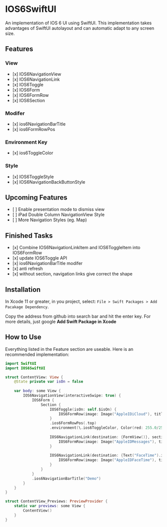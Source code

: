 # IOS6SwiftUI

An implementation of IOS 6 UI using SwiftUI. This implementation takes advantages of SwiftUI autolayout and can automatic adapt to any screen size.

## Features
### View
- \[x]  IOS6NavigationView
- \[x]  IOS6NavigationLink
- \[x]  IOS6Toggle
- \[x]  IOS6Form
- \[x]  IOS6FormRow
- \[x]  IOS6Section

### Modifer
- \[x]  ios6NavigationBarTitle
- \[x]  ios6FormRowPos

### Environment Key
- \[x]  ios6ToggleColor

### Style
- \[x]  IOS6ToggleStyle
- \[x]  IOS6NavigationBackButtonStyle

## Upcoming Features
- \[ ] Enable presentation mode to dismiss view
- \[ ] iPad Double Column NavigationView Style
- \[ ] More Navigation Styles (eg. Map)

## Finished Tasks
- \[x] Combine IOS6NavigationLinkItem and IOS6ToggleItem into IOS6FormRow
- \[x] update IOS6Toggle API
- \[x] ios6NavigationBarTitle modifer
- \[x] anti refresh
- \[x] without section, navigation links give correct the shape

## Installation

In Xcode 11 or greater, in you project, select: `File > Swift Packages > Add Pacakage Dependency`.

Copy the address from github into search bar and hit the enter key. For more details, just google **Add Swift Package in Xcode**

##  How to Use

Everything listed in the Feature section are useable. Here is an recommended implementation:  

```Swift
import SwiftUI
import IOS6SwiftUI

struct ContentView: View {
    @State private var isOn = false
    
    var body: some View {
        IOS6NavigationView(interactiveSwipe: true) {
            IOS6Form {
                Section {
                    IOS6Toggle(isOn: self.$isOn) {
                        IOS6FormRow(image: Image("AppleIDiCloud"), title: "iCloud")
                    }
                    .ios6FormRowPos(.top)
                    .environment(\.ios6ToggleColor, Color(red: 255.0/255.0, green: 127.0/255.0, blue: 2.0/255.0))
                    
                    IOS6NavigationLink(destination: {FormView()}, sectionPostion: .medium) {
                        IOS6FormRow(image: Image("AppleIDMessages"), title: "Messages")
                    }
                    
                    IOS6NavigationLink(destination: {Text("FaceTime").ios6NavigationBarTitle("FaceTime")}, sectionPostion: .bottom) {
                        IOS6FormRow(image: Image("AppleIDFaceTime"), title: "FaceTime")
                    }
                }
            }
            .ios6NavigationBarTitle("Demo")
        }
    }
}

struct ContentView_Previews: PreviewProvider {
    static var previews: some View {
        ContentView()
    }
}
```
